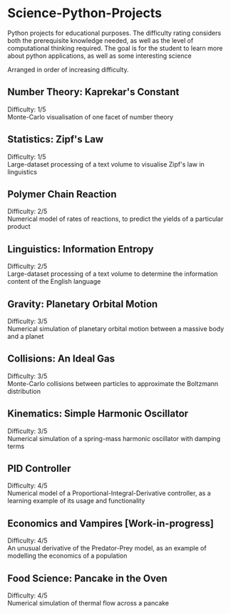 # Science-Python-Projects
Python projects for educational purposes. The difficulty rating considers both the prerequisite knowledge needed, as well as the level of computational thinking required. The goal is for the student to learn more about python applications, as well as some interesting science

Arranged in order of increasing difficulty.

## Number Theory: Kaprekar's Constant
Difficulty: 1/5\
Monte-Carlo visualisation of one facet of number theory

## Statistics: Zipf's Law
Difficulty: 1/5\
Large-dataset processing of a text volume to visualise Zipf's law in linguistics

## Polymer Chain Reaction
Difficulty: 2/5\
Numerical model of rates of reactions, to predict the yields of a particular product

## Linguistics: Information Entropy
Difficulty: 2/5\
Large-dataset processing of a text volume to determine the information content of the English language

## Gravity: Planetary Orbital Motion
Difficulty: 3/5\
Numerical simulation of planetary orbital motion between a massive body and a planet

## Collisions: An Ideal Gas
Difficulty: 3/5\
Monte-Carlo collisions between particles to approximate the Boltzmann distribution

## Kinematics: Simple Harmonic Oscillator
Difficulty: 3/5\
Numerical simulation of a spring-mass harmonic oscillator with damping terms

## PID Controller
Difficulty: 4/5\
Numerical model of a Proportional-Integral-Derivative controller, as a learning example of its usage and functionality

## Economics and Vampires [Work-in-progress]
Difficulty: 4/5\
An unusual derivative of the Predator-Prey model, as an example of modelling the economics of a population

## Food Science: Pancake in the Oven
Difficulty: 4/5\
Numerical simulation of thermal flow across a pancake

